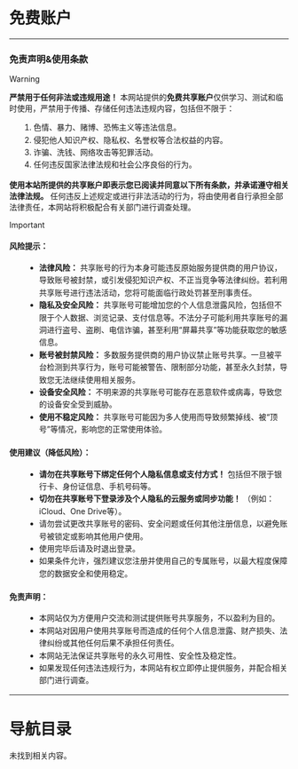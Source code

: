 # 免费账户
---

### 免责声明&使用条款
> [!WARNING]
> **严禁用于任何非法或违规用途！** 本网站提供的**免费共享账户**仅供学习、测试和临时使用，严禁用于传播、存储任何违法违规内容，包括但不限于：
>
> 1. 色情、暴力、赌博、恐怖主义等违法信息。
> 2. 侵犯他人知识产权、隐私权、名誉权等合法权益的内容。
> 3. 诈骗、洗钱、网络攻击等犯罪活动。
> 4. 任何违反国家法律法规和社会公序良俗的行为。
>
> **使用本站所提供的共享账户即表示您已阅读并同意以下所有条款，并承诺遵守相关法律法规。**  任何违反上述规定或进行非法活动的行为，将由使用者自行承担全部法律责任，本网站将积极配合有关部门进行调查处理。

> [!IMPORTANT]
>
> #### 风险提示：
>
> - **法律风险：** 共享账号的行为本身可能违反原始服务提供商的用户协议，导致账号被封禁，或引发侵犯知识产权、不正当竞争等法律纠纷。若利用共享账号进行违法活动，您将可能面临行政处罚甚至刑事责任。
> - **隐私及安全风险：** 共享账号可能增加您的个人信息泄露风险，包括但不限于个人数据、浏览记录、支付信息等。不法分子可能利用共享账号的漏洞进行盗号、盗刷、电信诈骗，甚至利用“屏幕共享”等功能获取您的敏感信息。
> - **账号被封禁风险：** 多数服务提供商的用户协议禁止账号共享。一旦被平台检测到共享行为，账号可能被警告、限制部分功能，甚至永久封禁，导致您无法继续使用相关服务。
> - **设备安全风险：** 不明来源的共享账号可能存在恶意软件或病毒，导致您的设备安全受到威胁。
> - **使用不稳定风险：** 共享账号可能因为多人使用而导致频繁掉线、被“顶号”等情况，影响您的正常使用体验。
> 
> #### 使用建议（降低风险）：
> 
> - **请勿在共享账号下绑定任何个人隐私信息或支付方式！** 包括但不限于银行卡、身份证信息、手机号码等。
> - **切勿在共享账号下登录涉及个人隐私的云服务或同步功能！** （例如：iCloud、One Drive等）。
> - 请勿尝试更改共享账号的密码、安全问题或任何其他注册信息，以避免账号被锁定或影响其他用户使用。
> - 使用完毕后请及时退出登录。
> - 如果条件允许，强烈建议您注册并使用自己的专属账号，以最大程度保障您的数据安全和使用稳定。
> 
> #### 免责声明：
> 
> - 本网站仅为方便用户交流和测试提供账号共享服务，不以盈利为目的。
> - 本网站对因用户使用共享账号而造成的任何个人信息泄露、财产损失、法律纠纷或其他任何后果不承担任何责任。
> - 本网站无法保证共享账号的永久可用性、安全性及稳定性。
> - 如果发现任何违法违规行为，本网站有权立即停止提供服务，并配合相关部门进行调查。

---
# 导航目录
<script setup>
import { useData } from 'vitepress'
import { computed } from 'vue' // 引入 computed 用于创建响应式属性

const { theme, page } = useData()

// 假设我们现在固定查找包含 'guide' 的侧边栏部分
const guideSidebarItems = computed(() => {
  if (!theme.value.sidebar) return [];

  // 1. 如果你在根语言环境的 index.md
  if (theme.value.sidebar['/free-accounts/']) {
    return theme.value.sidebar['/free-accounts/'];
  }

  // 2. 如果你在某个具体语言环境的 index.md (例如 /zh-CN/index.md)
  const currentLang = page.lang; // Use page.lang directly, it's like 'zh-CN'
  const langSpecificGuidePath = `/${currentLang}/free-accounts/`;
  if (theme.value.sidebar[langSpecificGuidePath]) {
    return theme.value.sidebar[langSpecificGuidePath];
  }

  return [];
});

// 辅助函数：渲染侧边栏项目
// 这个函数现在更复杂，因为它需要区分渲染有序列表还是无序列表的子项
const renderList = (items, isOrdered = true) => {
  if (!items || items.length === 0) return '';

  const listTag = isOrdered ? 'ol' : 'ul';
  let html = `<${listTag}>`;

  items.forEach(item => {
    html += '<li>';
    if (item.text) {
      if (item.link) {
        html += `<a href="${item.link}">${item.text}</a>`;
      } else {
        html += `<strong>${item.text}</strong>`; // 分组标题加粗
      }
    }
    
    if (item.items && item.items.length > 0) {
      // 递归渲染子项时，总是使用无序列表 (false)
      html += renderList(item.items, false); 
    }
    html += '</li>';
  });
  html += `</${listTag}>`;
  return html;
};

</script>

<style scoped>
/* 可选：为列表添加一些样式 */
ol {
  margin-left: 20px;
  line-height: 1.6;
}
ul {
  list-style: disc; /* 默认圆形点 */
  margin-left: 30px; /* 增加缩进，使子列表与父列表区分开 */
  line-height: 1.6;
}
ul ul { /* 嵌套的无序列表 */
  list-style: circle; /* 第二层无序列表使用空心圆 */
  margin-left: 20px;
}
a {
  text-decoration: none;
  color: var(--vp-c-brand-1); /* VitePress主题色 */
}
a:hover {
  text-decoration: underline;
}
strong {
    color: var(--vp-c-text-1); /* 分组标题颜色 */
}
</style>

<div v-if="guideSidebarItems && guideSidebarItems.length > 0">
  <!-- 初始调用 renderList 时，指定使用有序列表 (true) -->
  <div v-html="renderList(guideSidebarItems, true)"></div>
</div>
<div v-else>
  <p>未找到相关内容。</p>
</div>